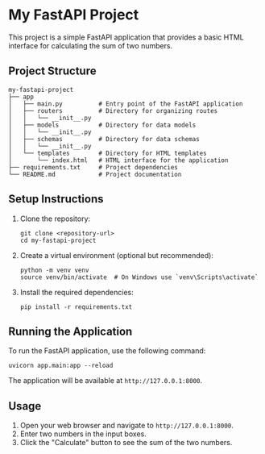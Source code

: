 # My FastAPI Project

This project is a simple FastAPI application that provides a basic HTML interface for calculating the sum of two numbers.

## Project Structure

```
my-fastapi-project
├── app
│   ├── main.py          # Entry point of the FastAPI application
│   ├── routers          # Directory for organizing routes
│   │   └── __init__.py
│   ├── models           # Directory for data models
│   │   └── __init__.py
│   ├── schemas          # Directory for data schemas
│   │   └── __init__.py
│   └── templates        # Directory for HTML templates
│       └── index.html   # HTML interface for the application
├── requirements.txt     # Project dependencies
└── README.md            # Project documentation
```

## Setup Instructions

1. Clone the repository:
   ```
   git clone <repository-url>
   cd my-fastapi-project
   ```

2. Create a virtual environment (optional but recommended):
   ```
   python -m venv venv
   source venv/bin/activate  # On Windows use `venv\Scripts\activate`
   ```

3. Install the required dependencies:
   ```
   pip install -r requirements.txt
   ```

## Running the Application

To run the FastAPI application, use the following command:

```
uvicorn app.main:app --reload
```

The application will be available at `http://127.0.0.1:8000`.

## Usage

1. Open your web browser and navigate to `http://127.0.0.1:8000`.
2. Enter two numbers in the input boxes.
3. Click the "Calculate" button to see the sum of the two numbers.
